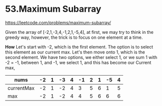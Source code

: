 # 53.Maximum Subarray

https://leetcode.com/problems/maximum-subarray/

Given the array of [-2,1,-3,4,-1,2,1,-5,4], at first, we may try to think in the greedy way, however, the trick is to focus on one element at a time.

**How**
Let's start with -2, which is the first element.
The option is to select this element as our current max.
Let's then move onto 1, which is the second element.
We have two options, we either select 1, or we sum 1 with -2 = -1, between 1, and -1, we select 1, and this has become our Current max,

| nums       | -2  | 1   | -3  | 4   | -1  | 2   | 1   | -5  | 4   |
| ---------- | --- | --- | --- | --- | --- | --- | --- | --- | --- |
| currentMax | -2  | 1   | -2  | 4   | 3   | 5   | 6   | 1   | 5   |
| max        | -2  | 1   | -2  | 4   | 4   | 5   | 6   | 6   | 6   |

